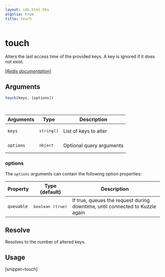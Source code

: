 ```yaml
---
layout: sdk.html.hbs
algolia: true
title: touch
---
```


# touch

Alters the last access time of the provided keys. A key is ignored if it does not exist.

[[_Redis documentation_]](https://redis.io/commands/touch)

## Arguments

```js
touch(keys, [options])
```

<br/>

| Arguments    | Type    | Description |
|--------------|---------|-------------|
| `keys` | <pre>string[]</pre> | List of keys to alter |
| ``options`` | <pre>object</pre> | Optional query arguments |

### options

The `options` arguments can contain the following option properties:

| Property   | Type (default)   | Description                       |
| ---------- | ------- | --------------------------------- |
| `queuable` | <pre>boolean (true)</pre> | If true, queues the request during downtime, until connected to Kuzzle again |

## Resolve

Resolves to the number of altered keys.

## Usage

[snippet=touch]
